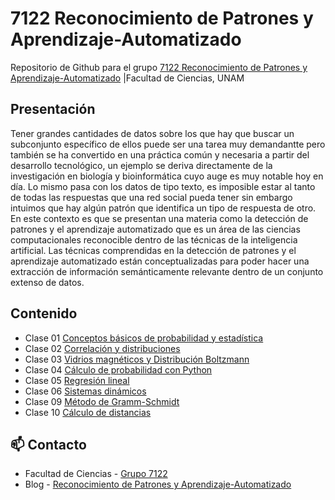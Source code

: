 # 7122 Reconocimiento de Patrones y Aprendizaje-Automatizado
Repositorio de Github para el grupo   [7122 Reconocimiento de Patrones y Aprendizaje-Automatizado](https://www.fciencias.unam.mx/docencia/horarios/presentacion/342748) |Facultad de Ciencias, UNAM

## Presentación
Tener grandes cantidades de datos sobre los que hay que buscar un subconjunto específico de ellos puede ser una tarea muy demandantte pero también se ha convertido en una práctica común y necesaria a partir del desarrollo tecnológico, un ejemplo se deriva directamente de la investigación en biología y bioinformática cuyo auge es muy notable hoy en día. Lo mismo pasa con los datos de tipo texto, es imposible estar al tanto de todas las respuestas que una red social pueda tener sin embargo intuimos que hay algún patrón que identifica un tipo de respuesta de otro. En este contexto es que se presentan una materia como la detección de patrones y el aprendizaje automatizado que es un área de las ciencias computacionales reconocible dentro de las técnicas de la inteligencia artificial. Las técnicas comprendidas en la detección de patrones y el aprendizaje automatizado están conceptualizadas para poder hacer una extracción de información semánticamente relevante dentro de un conjunto extenso de datos.

## Contenido
- Clase 01  [Conceptos básicos de probabilidad y estadística](https://github.com/7122-Aprendizaje-Automatizado/7122-Reconocimiento-de-Patrones-y-Aprendizaje-Automatizado/blob/main/Clase%2001/Conceptos%20básicos%20de%20probabilidad%20y%20estadística.ipynb)
- Clase 02 [Correlación y distribuciones](https://github.com/7122-Aprendizaje-Automatizado/7122-Reconocimiento-de-Patrones-y-Aprendizaje-Automatizado/blob/main/Clase%2002/Correlación%20y%20distribuciones.ipynb) 
- Clase 03 [Vidrios magnéticos y Distribución Boltzmann](https://github.com/7122-Aprendizaje-Automatizado/7122-Reconocimiento-de-Patrones-y-Aprendizaje-Automatizado/blob/main/Clase%2003/Vidrios%20y%20distribución%20de%20Boltzmann.ipynb)
- Clase 04 [Cálculo de probabilidad con Python](https://github.com/7122-Aprendizaje-Automatizado/7122-Reconocimiento-de-Patrones-y-Aprendizaje-Automatizado/blob/main/Clase%2004/Cálculo%20de%20probabilidad%20con%20Python.ipynb)
- Clase 05 [Regresión lineal](https://github.com/7122-Aprendizaje-Automatizado/7122-Reconocimiento-de-Patrones-y-Aprendizaje-Automatizado/blob/main/Clase%2005/Regresión%20lineal.ipynb)
- Clase 06 [Sistemas dinámicos](https://github.com/7122-Aprendizaje-Automatizado/7122-Reconocimiento-de-Patrones-y-Aprendizaje-Automatizado/blob/main/Clase%2006/Sistemas%20dina%CC%81micos.ipynb)
- Clase 09 [Método de Gramm-Schmidt](https://github.com/7122-Aprendizaje-Automatizado/7122-Reconocimiento-de-Patrones-y-Aprendizaje-Automatizado/blob/main/Clase%2009/Gramm-Schmidt.ipynb)
- Clase 10 [Cálculo de distancias](https://github.com/7122-Aprendizaje-Automatizado/7122-Reconocimiento-de-Patrones-y-Aprendizaje-Automatizado/blob/main/Clase%2010/Distancias.ipynb)

## 📫 Contacto
- Facultad de Ciencias - [Grupo 7122](https://www.fciencias.unam.mx/docencia/horarios/presentacion/342748)
- Blog - [Reconocimiento de Patrones y Aprendizaje-Automatizado](https://sites.google.com/view/patronesciencias/inicio)
